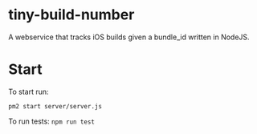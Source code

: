 # tiny-build-number
A webservice that tracks iOS builds given a bundle_id written in NodeJS.

# Start

To start run:
```
pm2 start server/server.js
```

To run tests:
```npm run test```

